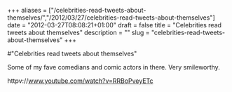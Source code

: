 +++
aliases = ["/celebrities-read-tweets-about-themselves/","/2012/03/27/celebrities-read-tweets-about-themselves"]
date = "2012-03-27T08:08:21+01:00"
draft = false
title = "Celebrities read tweets about themselves"
description = ""
slug = "celebrities-read-tweets-about-themselves"
+++

#"Celebrities read tweets about themselves"

Some of my fave comedians and comic actors in there. Very smileworthy.

httpv://www.youtube.com/watch?v=RRBoPveyETc
